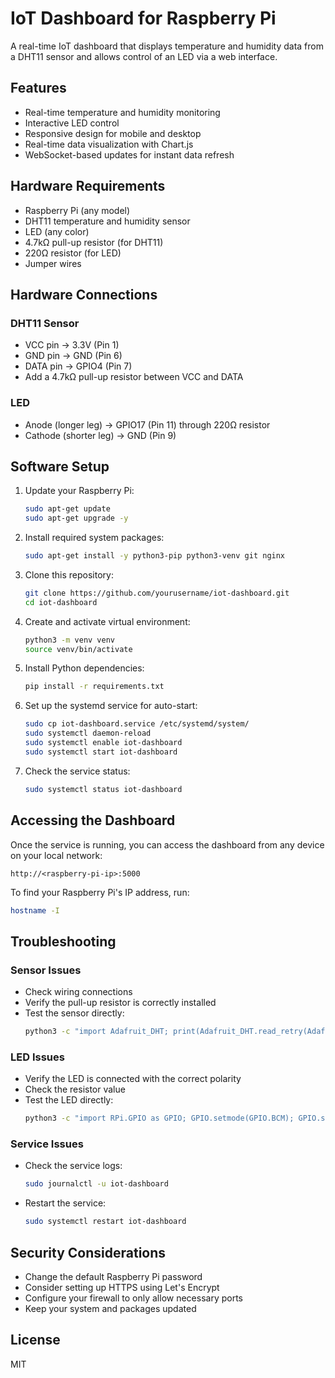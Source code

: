 # IoT Dashboard for Raspberry Pi

A real-time IoT dashboard that displays temperature and humidity data from a DHT11 sensor and allows control of an LED via a web interface.

## Features

- Real-time temperature and humidity monitoring
- Interactive LED control
- Responsive design for mobile and desktop
- Real-time data visualization with Chart.js
- WebSocket-based updates for instant data refresh

## Hardware Requirements

- Raspberry Pi (any model)
- DHT11 temperature and humidity sensor
- LED (any color)
- 4.7kΩ pull-up resistor (for DHT11)
- 220Ω resistor (for LED)
- Jumper wires

## Hardware Connections

### DHT11 Sensor
- VCC pin → 3.3V (Pin 1)
- GND pin → GND (Pin 6)
- DATA pin → GPIO4 (Pin 7)
- Add a 4.7kΩ pull-up resistor between VCC and DATA

### LED
- Anode (longer leg) → GPIO17 (Pin 11) through 220Ω resistor
- Cathode (shorter leg) → GND (Pin 9)

## Software Setup

1. Update your Raspberry Pi:
   ```bash
   sudo apt-get update
   sudo apt-get upgrade -y
   ```

2. Install required system packages:
   ```bash
   sudo apt-get install -y python3-pip python3-venv git nginx
   ```

3. Clone this repository:
   ```bash
   git clone https://github.com/yourusername/iot-dashboard.git
   cd iot-dashboard
   ```

4. Create and activate virtual environment:
   ```bash
   python3 -m venv venv
   source venv/bin/activate
   ```

5. Install Python dependencies:
   ```bash
   pip install -r requirements.txt
   ```

6. Set up the systemd service for auto-start:
   ```bash
   sudo cp iot-dashboard.service /etc/systemd/system/
   sudo systemctl daemon-reload
   sudo systemctl enable iot-dashboard
   sudo systemctl start iot-dashboard
   ```

7. Check the service status:
   ```bash
   sudo systemctl status iot-dashboard
   ```

## Accessing the Dashboard

Once the service is running, you can access the dashboard from any device on your local network:

```
http://<raspberry-pi-ip>:5000
```

To find your Raspberry Pi's IP address, run:
```bash
hostname -I
```

## Troubleshooting

### Sensor Issues
- Check wiring connections
- Verify the pull-up resistor is correctly installed
- Test the sensor directly:
  ```bash
  python3 -c "import Adafruit_DHT; print(Adafruit_DHT.read_retry(Adafruit_DHT.DHT11, 4))"
  ```

### LED Issues
- Verify the LED is connected with the correct polarity
- Check the resistor value
- Test the LED directly:
  ```bash
  python3 -c "import RPi.GPIO as GPIO; GPIO.setmode(GPIO.BCM); GPIO.setup(17, GPIO.OUT); GPIO.output(17, GPIO.HIGH)"
  ```

### Service Issues
- Check the service logs:
  ```bash
  sudo journalctl -u iot-dashboard
  ```
- Restart the service:
  ```bash
  sudo systemctl restart iot-dashboard
  ```

## Security Considerations

- Change the default Raspberry Pi password
- Consider setting up HTTPS using Let's Encrypt
- Configure your firewall to only allow necessary ports
- Keep your system and packages updated

## License

MIT 